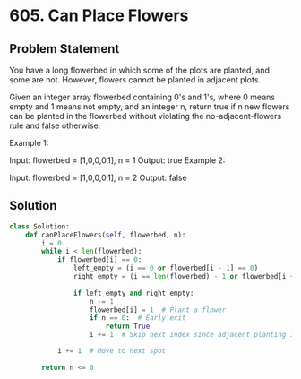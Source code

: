 
# 605. Can Place Flowers

## Problem Statement
You have a long flowerbed in which some of the plots are planted, and some are not. However, flowers cannot be planted in adjacent plots.

Given an integer array flowerbed containing 0's and 1's, where 0 means empty and 1 means not empty, and an integer n, return true if n new flowers can be planted in the flowerbed without violating the no-adjacent-flowers rule and false otherwise.

 

Example 1:

Input: flowerbed = [1,0,0,0,1], n = 1
Output: true
Example 2:

Input: flowerbed = [1,0,0,0,1], n = 2
Output: false

## Solution
```python
class Solution:
    def canPlaceFlowers(self, flowerbed, n):
        i = 0
        while i < len(flowerbed):
            if flowerbed[i] == 0:
                left_empty = (i == 0 or flowerbed[i - 1] == 0)
                right_empty = (i == len(flowerbed) - 1 or flowerbed[i + 1] == 0)
                
                if left_empty and right_empty:
                    n -= 1
                    flowerbed[i] = 1  # Plant a flower
                    if n == 0:  # Early exit
                        return True
                    i += 1  # Skip next index since adjacent planting isn't allowed

            i += 1  # Move to next spot
        
        return n <= 0
```
